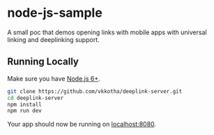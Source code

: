 # node-js-sample

A small poc that demos opening links with mobile apps with universal linking and deeplinking support.

## Running Locally

Make sure you have [Node.js 6+](http://nodejs.org/).

```sh
git clone https://github.com/vkkotha/deeplink-server.git
cd deeplink-server
npm install
npm run dev
```

Your app should now be running on [localhost:8080](http://localhost:8080/).